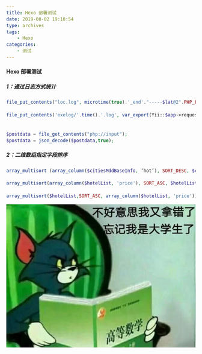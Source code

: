 ```yaml
---
title: Hexo 部署测试
date: 2019-08-02 19:10:54
type: archives
tags:
    - Hexo
categories:
    - 测试
---
```

#### Hexo 部署测试

##### 1：通过日志方式统计

<!--more-->

```php
file_put_contents("loc.log", microtime(true).'_end'."-----$lat@2".PHP_EOL, FILE_APPEND);

file_put_contents('exelog/'.time().'.log', var_export(Yii::$app->request->post(), true));


$postdata = file_get_contents("php://input");
$postdata = json_decode($postdata,true);


```

##### 2：二维数组指定字段排序

```php
array_multisort (array_column($citiesMddBaseInfo, ‘hot’), SORT_DESC, $citiesMddBaseInfo);

array_multisort(array_column($hotelList, 'price'), SORT_ASC, $hotelList);

array_multisort($hotelList,SORT_ASC, array_column($hotelList, 'price'));
```


![](/images/tom.jpg)
